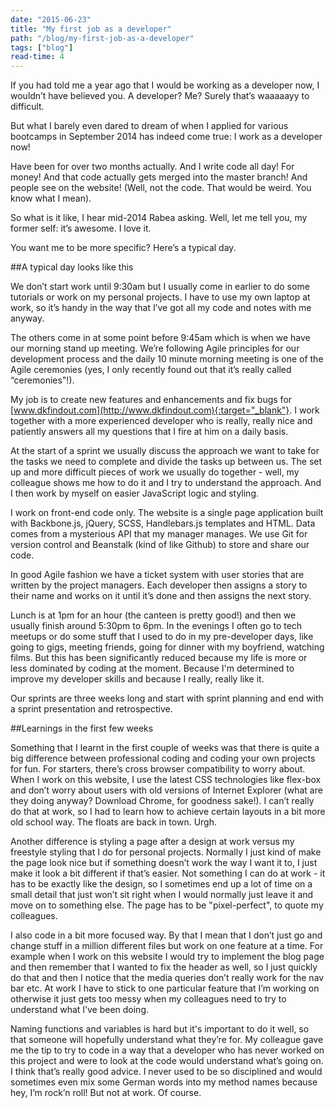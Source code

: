 ```yaml
---
date: "2015-06-23"
title: "My first job as a developer"
path: "/blog/my-first-job-as-a-developer"
tags: ["blog"] 
read-time: 4
---
```


If you had told me a year ago that I would be working as a developer now, I wouldn’t have believed you. A developer? Me? Surely that’s waaaaayy to difficult.

<!--break-->

But what I barely even dared to dream of when I applied for various bootcamps in September 2014 has indeed come true: I work as a developer now! 

Have been for over two months actually. And I write code all day! For money! And that code actually gets merged into the master branch! And people see on the website! (Well, not the code. That would be weird. You know what I mean).

So what is it like, I hear mid-2014 Rabea asking. Well, let me tell you, my former self: it’s awesome. I love it.

You want me to be more specific? Here’s a typical day.

##A typical day looks like this

We don’t start work until 9:30am but I usually come in earlier to do some tutorials or work on my personal projects. I have to use my own laptop at work, so it’s handy in the way that I’ve got all my code and notes with me anyway.

The others come in at some point before 9:45am which is when we have our morning stand up meeting. We’re following Agile principles for our development process and the daily 10 minute morning meeting is one of the Agile ceremonies (yes, I only recently found out that it’s really called “ceremonies"!).

My job is to create new features and enhancements and fix bugs for [www.dkfindout.com](http://www.dkfindout.com){:target="_blank"}. I work together with a more experienced developer who is really, really nice and patiently answers all my questions that I fire at him on a daily basis.

At the start of a sprint we usually discuss the approach we want to take for the tasks we need to complete and divide the tasks up between us. The set up and more difficult pieces of work we usually do together - well, my colleague shows me how to do it and I try to understand the approach. And I then work by myself on easier JavaScript logic and styling.

I work on front-end code only. The website is a single page application built with Backbone.js, jQuery, SCSS, Handlebars.js templates and HTML. Data comes from a mysterious API that my manager manages. We use Git for version control and Beanstalk (kind of like Github) to store and share our code.

In good Agile fashion we have a ticket system with user stories that are written by the project managers. Each developer then assigns a story to their name and works on it until it’s done and then assigns the next story.

Lunch is at 1pm for an hour (the canteen is pretty good!) and then we usually finish around 5:30pm to 6pm. In the evenings I often go to tech meetups or do some stuff that I used to do in my pre-developer days, like going to gigs, meeting friends, going for dinner with my boyfriend, watching films. But this has been significantly reduced because my life is more or less dominated by coding at the moment. Because I'm determined to improve my developer skills and because I really, really like it.

Our sprints are three weeks long and start with sprint planning and end with a sprint presentation and retrospective.

##Learnings in the first few weeks

Something that I learnt in the first couple of weeks was that there is quite a big difference between professional coding and coding your own projects for fun. For starters, there’s cross browser compatibility to worry about. When I work on this website, I use the latest CSS technologies like flex-box and don’t worry about users with old versions of Internet Explorer (what are they doing anyway? Download Chrome, for goodness sake!). I can’t really do that at work, so I had to learn how to achieve certain layouts in a bit more old school way. The floats are back in town. Urgh.

Another difference is styling a page after a design at work versus my freestyle styling that I do for personal projects. Normally I just kind of make the page look nice but if something doesn’t work the way I want it to, I just make it look a bit different if that’s easier. Not something I can do at work - it has to be exactly like the design, so I sometimes end up a lot of time on a small detail that just won’t sit right when I would normally just leave it and move on to something else. The page has to be "pixel-perfect", to quote my colleagues.

I also code in a bit more focused way. By that I mean that I don’t just go and change stuff in a million different files but work on one feature at a time. For example when I work on this website I would try to implement the blog page and then remember that I wanted to fix the header as well, so I just quickly do that and then I notice that the media queries don’t really work for the nav bar etc. At work I have to stick to one particular feature that I’m working on otherwise it just gets too messy when my colleagues need to try to understand what I’ve been doing.

Naming functions and variables is hard but it's important to do it well, so that someone will hopefully understand what they’re for. My colleague gave me the tip to try to code in a way that a developer who has never worked on this project and were to look at the code would understand what’s going on. I think that’s really good advice. I never used to be so disciplined and would sometimes even mix some German words into my method names because hey, I’m rock’n roll! But not at work. Of course.
